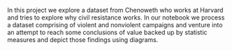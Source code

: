 In this project we explore a dataset from Chenoweth who works at Harvard and tries to explore why civil resistance works. 
In our notebook we process a dataset comprising of violent and nonviolent campaigns and venture into an attempt to reach some conclusions of value backed up by statistic measures and depict those findings using diagrams.
